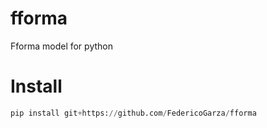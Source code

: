 # fforma
Fforma model for python

# Install

```python
pip install git+https://github.com/FedericoGarza/fforma
```
